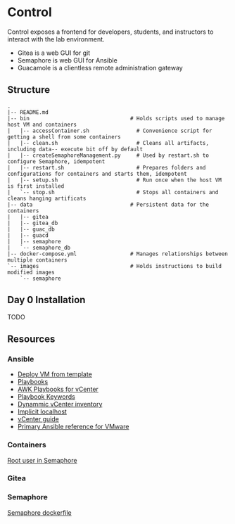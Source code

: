 # Control

Control exposes a frontend for developers, students, and instructors to interact with the lab environment. 

- Gitea is a web GUI for git
- Semaphore is web GUI for Ansible
- Guacamole is a clientless remote administration gateway

## Structure
```
.
|-- README.md
|-- bin                                # Holds scripts used to manage host VM and containers
|   |-- accessContainer.sh               # Convenience script for getting a shell from some containers
|   |-- clean.sh                         # Cleans all artifacts, including data-- execute bit off by default
|   |-- createSemaphoreManagement.py     # Used by restart.sh to configure Semaphore, idempotent
|   |-- restart.sh                       # Prepares folders and configurations for containers and starts them, idempotent
|   |-- setup.sh                         # Run once when the host VM is first installed
|   `-- stop.sh                          # Stops all containers and cleans hanging artificats 
|-- data                               # Persistent data for the containers
|   |-- gitea 
|   |-- gitea_db
|   |-- guac_db
|   |-- guacd
|   |-- semaphore
|   `-- semaphore_db
|-- docker-compose.yml                 # Manages relationships between multiple containers
`-- images                             # Holds instructions to build modified images
    `-- semaphore
```

## Day 0 Installation

TODO

## Resources
 
### Ansible
- [Deploy VM from template](https://docs.ansible.com/ansible/latest/scenario_guides/vmware_scenarios/scenario_clone_template.html)
- [Playbooks](https://docs.ansible.com/ansible/latest/user_guide/playbooks_intro.html)
- [AWK Playbooks for vCenter](https://www.robvit.com/ansible-tower-awx/ansible-vmware-playbook-examples/)
- [Playbook Keywords](https://docs.ansible.com/ansible/latest/reference_appendices/playbooks_keywords.html)
- [Dynammic vCenter inventory](http://vcloud-lab.com/entries/devops/ansible-for-vmwary-using-vmware-vm-inventory-dynamic-inventory-plugin)
- [Implicit localhost](https://docs.ansible.com/ansible/2.6/inventory/implicit_localhost.html)
- [vCenter guide](https://pelegit.co.il/how-to-run-ansible-on-vcenter/)
- [Primary Ansible reference for VMware](https://docs.ansible.com/ansible/latest/collections/community/vmware/index.html#scenario-guide)

### Containers
[Root user in Semaphore](https://stackoverflow.com/questions/61683448/how-to-run-bash-as-user-root-on-alpine-images-with-docker-su-must-be-suid-to-w)

### Gitea

### Semaphore
[Semaphore dockerfile](https://github.com/ansible-semaphore/semaphore/blob/develop/deployment/docker/dev/Dockerfile)

